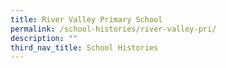 ```yaml
---
title: River Valley Primary School
permalink: /school-histories/river-valley-pri/
description: ""
third_nav_title: School Histories
---
```

